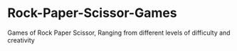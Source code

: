 # Rock-Paper-Scissor-Games
Games of Rock Paper Scissor, Ranging from different levels of difficulty and creativity

